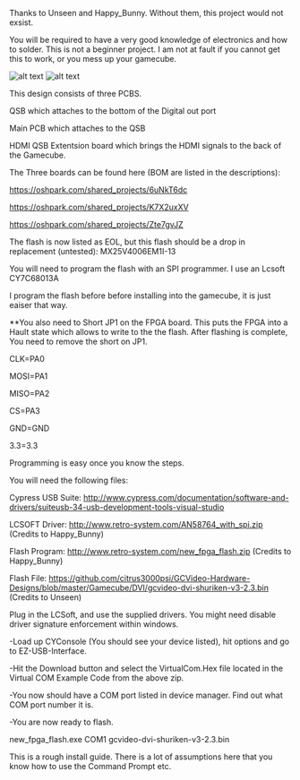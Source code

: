 Thanks to Unseen and Happy_Bunny.  Without them, this project would not exsist.

You will be required to have a very good knowledge of electronics and how to solder.  This is not a beginner project.  I am not at fault if you cannot get this to work, or you mess up your gamecube.



![alt text](https://github.com/citrus3000psi/GCVideo-Hardware-Designs/blob/master/Gamecube/DVI/HtKC8e7.jpg "MainBoard")
![alt text](https://github.com/citrus3000psi/GCVideo-Hardware-Designs/blob/master/Gamecube/DVI/6VmeqG1h.jpg "MainBoard")





This design consists of three PCBS.

QSB which attaches to the bottom of the Digital out port

Main PCB which attaches to the QSB

HDMI QSB Extentsion board which brings the HDMI signals to the back of the Gamecube.

The Three boards can be found here (BOM are listed in the descriptions):

https://oshpark.com/shared_projects/6uNkT6dc

https://oshpark.com/shared_projects/K7X2uxXV

https://oshpark.com/shared_projects/Zte7gvJZ

The flash is now listed as EOL, but this flash should be a drop in replacement (untested): MX25V4006EM1I-13

You will need to program the flash with an SPI programmer. I use an Lcsoft CY7C68013A  

I program the flash before before installing into the gamecube, it is just eaiser that way.  

**You also need to Short JP1 on the FPGA board.  This puts the FPGA into a Hault state which allows to write to the the flash.  After flashing is complete, You need to remove the short on JP1.

CLK=PA0

MOSI=PA1

MISO=PA2

CS=PA3

GND=GND

3.3=3.3

Programming is easy once you know the steps.

You will need the following files:

Cypress USB Suite: http://www.cypress.com/documentation/software-and-drivers/suiteusb-34-usb-development-tools-visual-studio

LCSOFT Driver: http://www.retro-system.com/AN58764_with_spi.zip (Credits to Happy_Bunny)

Flash Program: http://www.retro-system.com/new_fpga_flash.zip (Credits to Happy_Bunny)

Flash File: https://github.com/citrus3000psi/GCVideo-Hardware-Designs/blob/master/Gamecube/DVI/gcvideo-dvi-shuriken-v3-2.3.bin (Credits to Unseen)

Plug in the LCSoft, and use the supplied drivers.  You might need disable driver signature enforcement within windows.

-Load up CYConsole (You should see your device listed), hit options and go to EZ-USB-Interface.

-Hit the Download button and select the VirtualCom.Hex file located in the Virtual COM Example Code from the above zip.

-You now should have a COM port listed in device manager.  Find out what COM port number it is.

-You are now ready to flash.

new_fpga_flash.exe COM1 gcvideo-dvi-shuriken-v3-2.3.bin

This is a rough install guide.  There is a lot of assumptions here that you know how to use the Command Prompt etc.



